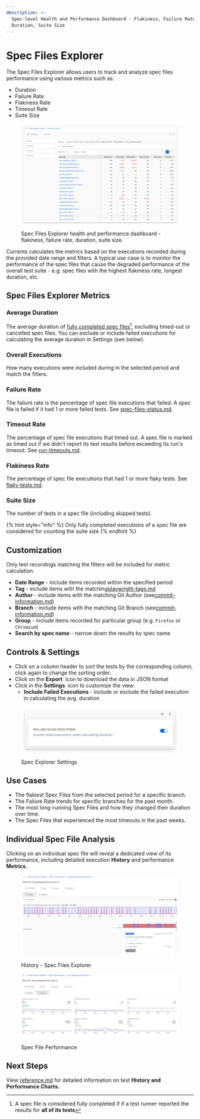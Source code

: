 ```yaml
---
description: >-
  Spec-level Health and Performance Dashboard - Flakiness, Failure Rate,
  Duration, Suite Size
---
```


# Spec Files Explorer

The Spec Files Explorer allows users to track and analyze spec files performance using various metrics such as:

* Duration
* Failure Rate
* Flakiness Rate
* Timeout Rate
* Suite Size

<figure><img src="../../.gitbook/assets/currents-2025-04-18-12.27.27@2x.png" alt=""><figcaption><p>Spec Files Explorer health and performance dashboard - flakiness, failure rate, duration, suite size.</p></figcaption></figure>

Currents calculates the metrics based on the executions recorded during the provided date range and filters. A typical use case is to monitor the performance of the spec files that cause the degraded performance of the overall test suite - e.g. spec files with the highest flakiness rate, longest duration, etc.&#x20;

## Spec Files Explorer Metrics

### **Average Duration**

The average duration of [fully completed spec files](#user-content-fn-1)[^1], excluding timed-out or cancelled spec files.  You can exclude or include failed executions for calculating the average duration in Settings (see below).

### Overall Executions

How many executions were included during in the selected period and match the filters.

### **Failure Rate**

The failure rate is the percentage of spec file executions that failed. A spec file is failed if it had 1 or more failed tests. See [spec-files-status.md](../spec-file-status/spec-files-status.md "mention").

### **Timeout Rate**

The percentage of spec file executions that timed out.  A spec file is marked as timed out if we didn't report its test results  before exceeding its run's timeout. See [run-timeouts.md](../runs/run-timeouts.md "mention").

### **Flakiness Rate**

The percentage of spec file executions that had 1 or more flaky tests. See [flaky-tests.md](../tests/flaky-tests.md "mention").

### **Suite Size**

The number of tests in a spec file (including skipped tests).

{% hint style="info" %}
Only fully completed executions of a spec file are considered for counting the suite size
{% endhint %}

## Customization

Only test recordings matching the filters will be included for metric calculation.

* **Date Range** - include items recorded within the specified period
* **Tag** - include items with the matching[playwright-tags.md](../../guides/playwright-tags.md "mention")
* **Author** - include items with the matching Git Author (see[commit-information.md](../runs/commit-information.md "mention"))
* **Branch** - include items with the matching Git Branch (see[commit-information.md](../runs/commit-information.md "mention"))
* **Group** - include items recorded for particular group (e.g. `Firefox` or `Chromium`)
* **Search by spec name** - narrow down the results by spec name

## Controls & Settings <a href="#controls-and-settings" id="controls-and-settings"></a>

* Click on a column header to sort the tests by the corresponding column, click again to change the sorting order.
* Click on the **Export**  <img src="https://docs.currents.dev/~gitbook/image?url=https%3A%2F%2F3745692499-files.gitbook.io%2F%7E%2Ffiles%2Fv0%2Fb%2Fgitbook-x-prod.appspot.com%2Fo%2Fspaces%252FqmFDEiUa9mr11LUlxDnt%252Fuploads%252FMGPEOSEVRjhkrVBkfEGN%252Fcurrents-2025-04-17-23.49.35%25402x.png%3Falt%3Dmedia%26token%3Dfa1aec07-24a8-4170-b70f-74f32ddc7ef8&#x26;width=38&#x26;dpr=4&#x26;quality=100&#x26;sign=4ddfe919&#x26;sv=2" alt="" data-size="line"> icon to download the data in JSON format
* Click in the **Settings** <img src="https://docs.currents.dev/~gitbook/image?url=https%3A%2F%2F3745692499-files.gitbook.io%2F%7E%2Ffiles%2Fv0%2Fb%2Fgitbook-x-prod.appspot.com%2Fo%2Fspaces%252FqmFDEiUa9mr11LUlxDnt%252Fuploads%252FcBllxWGsr1x8HwvWrxbT%252Fcurrents-2025-04-17-23.49.20%25402x.png%3Falt%3Dmedia%26token%3D75a21aec-9740-4765-a0da-a6fd7730b57b&#x26;width=43&#x26;dpr=4&#x26;quality=100&#x26;sign=7bea5ca8&#x26;sv=2" alt="" data-size="line"> icon to customize the view:
  * **Include Failed Executions** - include or exclude the failed execution in calculating the avg. duration

<figure><img src="../../.gitbook/assets/currents-2025-04-18-12.25.21@2x.png" alt="" width="563"><figcaption><p>Spec Explorer Settings</p></figcaption></figure>

## Use Cases

* The flakiest Spec Files from the selected period for a specific branch.
* The Failure Rate trends for specific branches for the past month.
* The most long-running Spec Files and how they changed their duration over time.
* The Spec Files that experienced the most timeouts in the past weeks.

## **Individual Spec File Analysis**&#x20;

Clicking on an individual spec file will reveal a dedicated view of its performance, including detailed execution **History** and performance **Metrics.**

<div data-with-frame="true"><figure><img src="../../.gitbook/assets/Screenshot 2025-05-21 at 17.18.20.png" alt=""><figcaption><p>History - Spec Files Explorer</p></figcaption></figure></div>

<div data-with-frame="true"><figure><img src="../../.gitbook/assets/Screenshot 2025-05-21 at 17.20.37.png" alt=""><figcaption><p>Spec File Performance</p></figcaption></figure></div>

## Next Steps

View [reference.md](reference.md "mention") for detailed information on test **History and** **Performance Charts.**

[^1]: A spec file is considered fully completed if if a test runner reported the results for **all of its tests**
